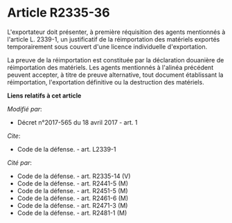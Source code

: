# Article R2335-36

L'exportateur doit présenter, à première réquisition des agents mentionnés à l'article L. 2339-1, un justificatif de la
réimportation des matériels exportés temporairement sous couvert d'une licence individuelle d'exportation.

La preuve de la réimportation est constituée par la déclaration douanière de réimportation des matériels. Les agents
mentionnés à l'alinéa précédent peuvent accepter, à titre de preuve alternative, tout document établissant la réimportation,
l'exportation définitive ou la destruction des matériels.

**Liens relatifs à cet article**

_Modifié par_:

  - Décret n°2017-565 du 18 avril 2017 - art. 1

_Cite_:

  - Code de la défense. - art. L2339-1

_Cité par_:

  - Code de la défense. - art. R2335-14 (V)
  - Code de la défense. - art. R2441-5 (M)
  - Code de la défense. - art. R2451-5 (M)
  - Code de la défense. - art. R2461-6 (M)
  - Code de la défense. - art. R2471-3 (M)
  - Code de la défense. - art. R2481-1 (M)
